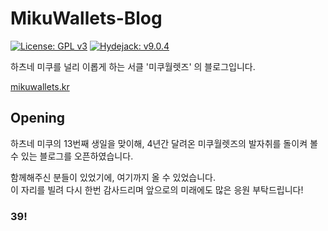 # MikuWallets-Blog

[![License: GPL v3](https://img.shields.io/badge/License-GPLv3-blue.svg)](https://www.gnu.org/licenses/gpl-3.0)
[![Hydejack: v9.0.4](https://img.shields.io/badge/Hydejack-v9.0.4-yellowgreen.svg)](https://hydejack.com/)

하츠네 미쿠를 널리 이롭게 하는 서클 '미쿠월렛즈' 의 블로그입니다.

[mikuwallets.kr](https://mikuwallets.kr)

## Opening
하츠네 미쿠의 13번째 생일을 맞이해, 4년간 달려온 미쿠월렛즈의 발자취를 돌이켜 볼 수 있는 블로그를 오픈하였습니다.

함께해주신 분들이 있었기에, 여기까지 올 수 있었습니다.  
이 자리를 빌려 다시 한번 감사드리며 앞으로의 미래에도 많은 응원 부탁드립니다!
<h3>39!</h3>
